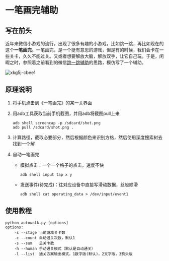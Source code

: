 # 一笔画完辅助

## 写在前头

近年来微信小游戏的流行，出现了很多有趣的小游戏，比如跳一跳，再比如现在的这个**一笔画完**。一笔画完，是一个挺有意思的游戏，但是有的时候，我们会卡在一些关卡，久久不能过关。又或者想要解放大脑，解放双手，让它自己玩。于是，闲暇之时，参照着之前看到的微信[跳一跳辅助](!https://github.com/wangshub/wechat_jump_game)的思路，模仿写了一个辅助。

![xkg5j-cbee1](xkg5j-cbee1.gif)



## 原理说明

1. 将手机点击到《一笔画完》的某一关界面

2. 用adb工具获取当前手机截图，并用adb将截图pull上来

   ```
   adb shell screencap -p /sdcard/shot.png
   adb pull /sdcard/shot.png .
   ```

3. 计算路径，截取必要部分，然后根据颜色来识别方格，然后使用深度搜索树去找到一个解

4. 自动一笔画完

   - 模拟点击：一个一个格子的点击，速度不快

     ```
     adb shell input tap x y
     ```

   - 发送事件(待完成)：往对应设备中直接写滑动数据，丝般顺滑

     ```
     adb shell cat operating_data > /dev/input/event1
     ```


## 使用教程

```
python autowalk.py [options]
options:
	-s --stage 当前游戏关卡数
	-c --count 自动通关次数，默认1
	-s --sum   总关卡数
	-h --human 手动通关模式（默认是自动通关）
	-l --list  通关方案输出模式，1数字版(默认)，2文字版，3箭头版
	
```

